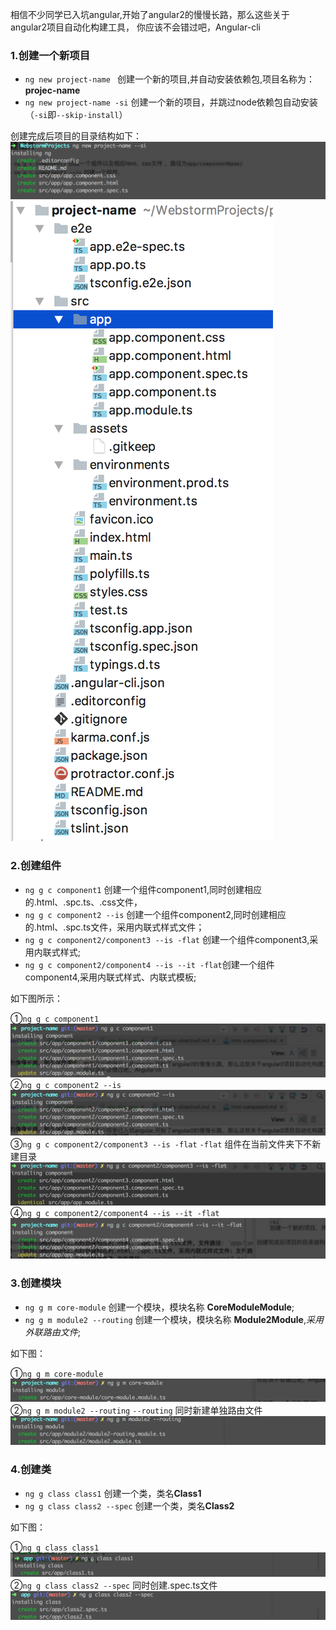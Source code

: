 相信不少同学已入坑angular,开始了angular2的慢慢长路，那么这些关于angular2项目自动化构建工具，
你应该不会错过吧，Angular-cli


### 1.创建一个新项目
- `ng new project-name `      创建一个新的项目,并自动安装依赖包,项目名称为：**projec-name**
- `ng new project-name -si`   创建一个新的项目，并跳过node依赖包自动安装（`-si`即`--skip-install`）

创建完成后项目的目录结构如下：
![](sources/imgs/angular-cli/ng-new0.png)
![](sources/imgs/angular-cli/app-files.png)

### 2.创建组件

- `ng g c component1`                           创建一个组件component1,同时创建相应的.html、.spc.ts、.css文件，
- `ng g c component2 --is`                      创建一个组件component2,同时创建相应的.html、.spc.ts文件，采用内联式样式文件；
- `ng g c component2/component3 --is -flat`     创建一个组件component3,采用内联式样式;
- `ng g c component2/component4 --is --it -flat`创建一个组件component4,采用内联式样式、内联式模板;

如下图所示：

①`ng g c component1`
![](sources/imgs/angular-cli/ng-g-c-1.png)
②`ng g c component2 --is`
![](sources/imgs/angular-cli/ng-g-c-2.png)
③`ng g c component2/component3 --is -flat`  `-flat` 组件在当前文件夹下不新建目录
![](sources/imgs/angular-cli/ng-g-c-3.png)
④`ng g c component2/component4 --is --it -flat`
![](sources/imgs/angular-cli/ng-g-c-4.png)


### 3.创建模块

- `ng g m core-module`       创建一个模块，模块名称 **CoreModuleModule**;
- `ng g m module2 --routing` 创建一个模块，模块名称 **Module2Module**,*采用外联路由文件*;

如下图：

①`ng g m core-module` 
![](sources/imgs/angular-cli/ng-g-m-1.png)
②`ng g m module2 --routing`       `--routing` 同时新建单独路由文件
![](sources/imgs/angular-cli/ng-g-m-2.png)


###  4.创建类

- `ng g class class1`   创建一个类，类名**Class1**
- `ng g class class2 --spec`   创建一个类，类名**Class2**

如下图：

①`ng g class class1`
![](sources/imgs/angular-cli/ng-g-class-1.png)
②`ng g class class2 --spec`  同时创建.spec.ts文件
![](sources/imgs/angular-cli/ng-g-class-2.png)


